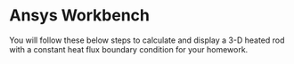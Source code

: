 # Ansys Workbench
You will follow these below steps to calculate and display a 3-D heated rod with a constant heat flux boundary condition for your homework.